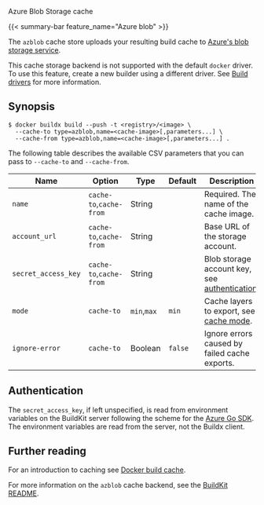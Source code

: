 Azure Blob Storage cache


{{< summary-bar feature_name="Azure blob" >}}

The `azblob` cache store uploads your resulting build cache to
[Azure's blob storage service](https://azure.microsoft.com/en-us/services/storage/blobs/).

This cache storage backend is not supported with the default `docker` driver.
To use this feature, create a new builder using a different driver. See
[Build drivers](/manuals/build/builders/drivers/_index.md) for more information.

## Synopsis

```console
$ docker buildx build --push -t <registry>/<image> \
  --cache-to type=azblob,name=<cache-image>[,parameters...] \
  --cache-from type=azblob,name=<cache-image>[,parameters...] .
```

The following table describes the available CSV parameters that you can pass to
`--cache-to` and `--cache-from`.

| Name                | Option                  | Type        | Default | Description                                        |
| ------------------- | ----------------------- | ----------- | ------- | -------------------------------------------------- |
| `name`              | `cache-to`,`cache-from` | String      |         | Required. The name of the cache image.             |
| `account_url`       | `cache-to`,`cache-from` | String      |         | Base URL of the storage account.                   |
| `secret_access_key` | `cache-to`,`cache-from` | String      |         | Blob storage account key, see [authentication][1]. |
| `mode`              | `cache-to`              | `min`,`max` | `min`   | Cache layers to export, see [cache mode][2].       |
| `ignore-error`      | `cache-to`              | Boolean     | `false` | Ignore errors caused by failed cache exports.      |

[1]: #authentication
[2]: _index.md#cache-mode

## Authentication

The `secret_access_key`, if left unspecified, is read from environment variables
on the BuildKit server following the scheme for the
[Azure Go SDK](https://docs.microsoft.com/en-us/azure/developer/go/azure-sdk-authentication).
The environment variables are read from the server, not the Buildx client.

## Further reading

For an introduction to caching see [Docker build cache](../_index.md).

For more information on the `azblob` cache backend, see the
[BuildKit README](https://github.com/moby/buildkit#azure-blob-storage-cache-experimental).
